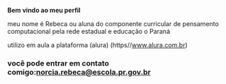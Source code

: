 **Bem vindo ao meu perfil**

meu nome é Rebeca
ou aluna do componente curricular de pensamento computacional pela rede estadual e educação o Paraná 

utilizo em aula a plataforma (alura) (https//www.alura.com.br)
### você pode entrar em contato comigo:norcia.rebeca@escola.pr.gov.br
